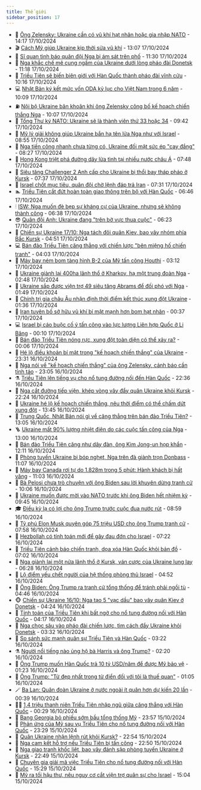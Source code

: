 ```yaml
---
title: Thế giới
sidebar_position: 17
---
```


<!-- dantri-the-gioi:START -->
- 🌋 [Ông Zelensky: Ukraine cần có vũ khí hạt nhân hoặc gia nhập NATO](https://dantri.com.vn/the-gioi/ong-zelensky-ukraine-can-co-vu-khi-hat-nhan-hoac-gia-nhap-nato-20241017211356700.htm) - 14:17 17/10/2024
- 🎬 [Cách Mỹ giúp Ukraine kịp thời sửa vũ khí](https://dantri.com.vn/the-gioi/cach-my-giup-ukraine-kip-thoi-sua-vu-khi-20241017200021724.htm) - 13:07 17/10/2024
- 🧰 [Sĩ quan tình báo quân đội Nga bị ám sát trên phố](https://dantri.com.vn/the-gioi/si-quan-tinh-bao-quan-doi-nga-bi-am-sat-tren-pho-20241017182617343.htm) - 11:30 17/10/2024
- 🌋 [Nga khắc chế mê cung ngầm của Ukraine dưới lòng pháo đài Donetsk](https://dantri.com.vn/the-gioi/nga-khac-che-me-cung-ngam-cua-ukraine-duoi-long-phao-dai-donetsk-20241017173340867.htm) - 11:18 17/10/2024
- 🗽 [Triều Tiên sẽ biến biên giới với Hàn Quốc thành pháo đài vĩnh cửu](https://dantri.com.vn/the-gioi/trieu-tien-se-bien-bien-gioi-voi-han-quoc-thanh-phao-dai-vinh-cuu-20241017163327987.htm) - 10:16 17/10/2024
- 💻 [Nhật Bản ký kết mức vốn ODA kỷ lục cho Việt Nam trong 6 năm](https://dantri.com.vn/the-gioi/nhat-ban-ky-ket-muc-von-oda-ky-luc-cho-viet-nam-trong-6-nam-20241017170056839.htm) - 10:09 17/10/2024
- ⛽️ [Nội bộ Ukraine băn khoăn khi ông Zelensky công bố kế hoạch chiến thắng Nga](https://dantri.com.vn/the-gioi/noi-bo-ukraine-ban-khoan-khi-ong-zelensky-cong-bo-ke-hoach-chien-thang-nga-20241017162858568.htm) - 10:07 17/10/2024
- 🤩 [Tổng Thư ký NATO: Ukraine sẽ là thành viên thứ 33 hoặc 34](https://dantri.com.vn/the-gioi/tong-thu-ky-nato-ukraine-se-la-thanh-vien-thu-33-hoac-34-20241017163332574.htm) - 09:42 17/10/2024
- 🧐 [Mỹ lý giải không giúp Ukraine bắn hạ tên lửa Nga như với Israel](https://dantri.com.vn/the-gioi/my-ly-giai-khong-giup-ukraine-ban-ha-ten-lua-nga-nhu-voi-israel-20241017152707613.htm) - 08:55 17/10/2024
- 🎊 [Nga tiến công nhanh chưa từng có, Ukraine đối mặt sức ép &quot;cay đắng&quot;](https://dantri.com.vn/the-gioi/nga-tien-cong-nhanh-chua-tung-co-ukraine-doi-mat-suc-ep-cay-dang-20241017151502179.htm) - 08:27 17/10/2024
- 📝 [Hong Kong triệt phá đường dây lừa tình tại nhiều nước châu Á](https://dantri.com.vn/the-gioi/hong-kong-triet-pha-duong-day-lua-tinh-tai-nhieu-nuoc-chau-a-20241017144620456.htm) - 07:48 17/10/2024
- 🤡 [Siêu tăng Challenger 2 Anh cấp cho Ukraine bị thổi bay tháp pháo ở Kursk](https://dantri.com.vn/the-gioi/sieu-tang-challenger-2-anh-cap-cho-ukraine-bi-thoi-bay-thap-phao-o-kursk-20241017142523611.htm) - 07:37 17/10/2024
- 🥷 [Israel chốt mục tiêu, quân đội chờ lệnh đáp trả Iran](https://dantri.com.vn/the-gioi/israel-chot-muc-tieu-quan-doi-cho-lenh-dap-tra-iran-20241017142509721.htm) - 07:31 17/10/2024
- 🏊 [Triều Tiên cắt đứt hoàn toàn giao thông trên bộ với Hàn Quốc](https://dantri.com.vn/the-gioi/trieu-tien-cat-dut-hoan-toan-giao-thong-tren-bo-voi-han-quoc-20241017133842179.htm) - 06:46 17/10/2024
- 🕯 [ISW: Nga muốn đè bẹp sự kháng cự của Ukraine, nhưng sẽ không thành công](https://dantri.com.vn/the-gioi/isw-nga-muon-de-bep-su-khang-cu-cua-ukraine-nhung-se-khong-thanh-cong-20241017124501301.htm) - 06:38 17/10/2024
- 😎 [Quân đội Anh: Ukraine đang &quot;trên bờ vực thua cuộc&quot;](https://dantri.com.vn/the-gioi/quan-doi-anh-ukraine-dang-tren-bo-vuc-thua-cuoc-20241017121524076.htm) - 06:23 17/10/2024
- 🌈 [Chiến sự Ukraine 17/10: Nga tách đôi quân Kiev, bao vây nhóm phía Bắc Kursk](https://dantri.com.vn/the-gioi/chien-su-ukraine-1710-nga-tach-doi-quan-kiev-bao-vay-nhom-phia-bac-kursk-20241017104512172.htm) - 04:51 17/10/2024
- 💻 [Bán đảo Triều Tiên căng thẳng với chiến lược &quot;bên miệng hố chiến tranh&quot;](https://dantri.com.vn/the-gioi/ban-dao-trieu-tien-cang-thang-voi-chien-luoc-ben-mieng-ho-chien-tranh-20241017093200896.htm) - 04:03 17/10/2024
- 🤖 [Máy bay ném bom tàng hình B-2 của Mỹ tấn công Houthi](https://dantri.com.vn/the-gioi/may-bay-nem-bom-tang-hinh-b-2-cua-my-tan-cong-houthi-20241017094551982.htm) - 03:12 17/10/2024
- 🦏 [Ukraine giành lại 400ha lãnh thổ ở Kharkov, hạ một trung đoàn Nga](https://dantri.com.vn/the-gioi/ukraine-gianh-lai-400ha-lanh-tho-o-kharkov-ha-mot-trung-doan-nga-20241017093808494.htm) - 02:48 17/10/2024
- 🌁 [Ukraine sắp được viện trợ 49 siêu tăng Abrams để đối phó với Nga](https://dantri.com.vn/the-gioi/ukraine-sap-duoc-vien-tro-49-sieu-tang-abrams-de-doi-pho-voi-nga-20241017072244999.htm) - 01:49 17/10/2024
- 🐘 [Chính trị gia châu Âu nhận định thời điểm kết thúc xung đột Ukraine](https://dantri.com.vn/the-gioi/chinh-tri-gia-chau-au-nhan-dinh-thoi-diem-ket-thuc-xung-dot-ukraine-20241017081812877.htm) - 01:36 17/10/2024
- 🥷 [Iran tuyên bố sở hữu vũ khí bí mật mạnh hơn bom hạt nhân](https://dantri.com.vn/the-gioi/iran-tuyen-bo-so-huu-vu-khi-bi-mat-manh-hon-bom-hat-nhan-20241017073702779.htm) - 00:37 17/10/2024
- 💻 [Israel bị cáo buộc cố ý tấn công vào lực lượng Liên hợp Quốc ở Li Băng](https://dantri.com.vn/the-gioi/israel-bi-cao-buoc-co-y-tan-cong-vao-luc-luong-lien-hop-quoc-o-li-bang-20241017070856167.htm) - 00:10 17/10/2024
- 🎡 [Bán đảo Triều Tiên nóng rực, xung đột toàn diện có thể xảy ra?](https://dantri.com.vn/the-gioi/ban-dao-trieu-tien-nong-ruc-xung-dot-toan-dien-co-the-xay-ra-20241017065831826.htm) - 00:06 17/10/2024
- 🧰 [Hé lộ điều khoản bí mật trong &quot;kế hoạch chiến thắng&quot; của Ukraine](https://dantri.com.vn/the-gioi/he-lo-dieu-khoan-bi-mat-trong-ke-hoach-chien-thang-cua-ukraine-20241017062335436.htm) - 23:31 16/10/2024
- 🥸 [Nga nói về &quot;kế hoạch chiến thắng&quot; của ông Zelensky, cảnh báo cần tỉnh táo](https://dantri.com.vn/the-gioi/nga-noi-ve-ke-hoach-chien-thang-cua-ong-zelensky-canh-bao-can-tinh-tao-20241016193156090.htm) - 23:05 16/10/2024
- ⚗️ [Triều Tiên lên tiếng vụ cho nổ tung đường nối đến Hàn Quốc](https://dantri.com.vn/the-gioi/trieu-tien-len-tieng-vu-cho-no-tung-duong-noi-den-han-quoc-20241017052916005.htm) - 22:36 16/10/2024
- 🌮 [Nga cắt đường tiếp viện, khép vòng vây đẩy quân Ukraine khỏi Kursk](https://dantri.com.vn/the-gioi/nga-cat-duong-tiep-vien-khep-vong-vay-day-quan-ukraine-khoi-kursk-20241017000656125.htm) - 22:24 16/10/2024
- 🎃 [Ukraine hé lộ kế hoạch chiến thắng, nêu thời điểm có thể chấm dứt xung đột](https://dantri.com.vn/the-gioi/ukraine-he-lo-ke-hoach-chien-thang-neu-thoi-diem-co-the-cham-dut-xung-dot-20241016195511801.htm) - 13:45 16/10/2024
- 💫 [Trung Quốc, Nhật Bản nói gì về căng thẳng trên bán đảo Triều Tiên?](https://dantri.com.vn/the-gioi/trung-quoc-nhat-ban-noi-gi-ve-cang-thang-tren-ban-dao-trieu-tien-20241016163221133.htm) - 13:05 16/10/2024
- 🪜 [Ukraine mất 90% lượng nhiệt điện do các cuộc tấn công của Nga](https://dantri.com.vn/the-gioi/ukraine-mat-90-luong-nhiet-dien-do-cac-cuoc-tan-cong-cua-nga-20241016155902890.htm) - 13:00 16/10/2024
- 🌋 [Bán đảo Triều Tiên căng như dây đàn, ông Kim Jong-un họp khẩn](https://dantri.com.vn/the-gioi/ban-dao-trieu-tien-cang-nhu-day-dan-ong-kim-jong-un-hop-khan-20241016182442042.htm) - 12:11 16/10/2024
- 🦏 [Phòng tuyến Ukraine bị bóp nghẹt, Nga trên đà giành trọn Donbass](https://dantri.com.vn/the-gioi/phong-tuyen-ukraine-bi-bop-nghet-nga-tren-da-gianh-tron-donbass-20241016080753306.htm) - 11:07 16/10/2024
- 👀 [Máy bay Canada rơi tự do 1.828m trong 5 phút: Hành khách bị hất văng](https://dantri.com.vn/the-gioi/may-bay-canada-roi-tu-do-1828m-trong-5-phut-hanh-khach-bi-hat-vang-20241016172414466.htm) - 11:03 16/10/2024
- 🧰 [Bà Pelosi chưa trò chuyện với ông Biden sau lời khuyên dừng tranh cử](https://dantri.com.vn/the-gioi/ba-pelosi-chua-tro-chuyen-voi-ong-biden-sau-loi-khuyen-dung-tranh-cu-20241016170151081.htm) - 10:06 16/10/2024
- 🚀 [Ukraine muốn được mời vào NATO trước khi ông Biden hết nhiệm kỳ](https://dantri.com.vn/the-gioi/ukraine-muon-duoc-moi-vao-nato-truoc-khi-ong-biden-het-nhiem-ky-20241016162857443.htm) - 09:45 16/10/2024
- 🎓 [Điều kỳ lạ có lợi cho ông Trump trước cuộc đua nước rút](https://dantri.com.vn/the-gioi/dieu-ky-la-co-loi-cho-ong-trump-truoc-cuoc-dua-nuoc-rut-20241016151145321.htm) - 08:59 16/10/2024
- 🥸 [Tỷ phú Elon Musk quyên góp 75 triệu USD cho ông Trump tranh cử](https://dantri.com.vn/the-gioi/ty-phu-elon-musk-quyen-gop-75-trieu-usd-cho-ong-trump-tranh-cu-20241016142212954.htm) - 07:58 16/10/2024
- 🦅 [Hezbollah có tính toán mới để gây đau đớn cho Israel](https://dantri.com.vn/the-gioi/hezbollah-co-tinh-toan-moi-de-gay-dau-don-cho-israel-20241016140156892.htm) - 07:22 16/10/2024
- 🤭 [Triều Tiên cảnh báo chiến tranh, dọa xóa Hàn Quốc khỏi bản đồ](https://dantri.com.vn/the-gioi/trieu-tien-canh-bao-chien-tranh-doa-xoa-han-quoc-khoi-ban-do-20241016134823017.htm) - 07:02 16/10/2024
- 🤖 [Nga giành lại một nửa lãnh thổ ở Kursk, ván cược của Ukraine lung lay](https://dantri.com.vn/the-gioi/nga-gianh-lai-mot-nua-lanh-tho-o-kursk-van-cuoc-cua-ukraine-lung-lay-20241016115227433.htm) - 06:28 16/10/2024
- 🐲 [Lộ điểm yếu chết người của hệ thống phòng thủ Israel](https://dantri.com.vn/the-gioi/lo-diem-yeu-chet-nguoi-cua-he-thong-phong-thu-israel-20241016113523042.htm) - 04:52 16/10/2024
- 🫣 [Ông Biden: Ông Trump ra tranh cử tổng thống để tránh phải ngồi tù](https://dantri.com.vn/the-gioi/ong-biden-ong-trump-ra-tranh-cu-tong-thong-de-tranh-phai-ngoi-tu-20241016111318446.htm) - 04:46 16/10/2024
- 🐵 [Chiến sự Ukraine 16/10: Nga tạo 5 &quot;vạc dầu&quot; bao vây quân Kiev ở Donetsk](https://dantri.com.vn/the-gioi/chien-su-ukraine-1610-nga-tao-5-vac-dau-bao-vay-quan-kiev-o-donetsk-20241016110759855.htm) - 04:24 16/10/2024
- 🫶 [Tính toán của Triều Tiên khi bất ngờ cho nổ tung đường nối với Hàn Quốc](https://dantri.com.vn/the-gioi/tinh-toan-cua-trieu-tien-khi-bat-ngo-cho-no-tung-duong-noi-voi-han-quoc-20241016110905533.htm) - 04:17 16/10/2024
- 💃 [Nga chọc sâu vào pháo đài chiến lược, tìm cách đẩy Ukraine khỏi Donetsk](https://dantri.com.vn/the-gioi/nga-choc-sau-vao-phao-dai-chien-luoc-tim-cach-day-ukraine-khoi-donetsk-20241016102004641.htm) - 03:32 16/10/2024
- 💫 [So sánh sức mạnh quân sự Triều Tiên và Hàn Quốc](https://dantri.com.vn/the-gioi/so-sanh-suc-manh-quan-su-trieu-tien-va-han-quoc-20241015212153405.htm) - 03:22 16/10/2024
- ⚗️ [Người nổi tiếng nào ủng hộ bà Harris và ông Trump?](https://dantri.com.vn/the-gioi/nguoi-noi-tieng-nao-ung-ho-ba-harris-va-ong-trump-20241016082034825.htm) - 02:20 16/10/2024
- 🥷 [Ông Trump muốn Hàn Quốc trả 10 tỷ USD/năm để được Mỹ bảo vệ](https://dantri.com.vn/the-gioi/ong-trump-muon-han-quoc-tra-10-ty-usdnam-de-duoc-my-bao-ve-20241016081522548.htm) - 01:23 16/10/2024
- 🥸 [Ông Trump: &quot;Từ đẹp nhất trong từ điển đối với tôi là thuế quan&quot;](https://dantri.com.vn/the-gioi/ong-trump-tu-dep-nhat-trong-tu-dien-doi-voi-toi-la-thue-quan-20241016075004240.htm) - 01:05 16/10/2024
- 🪄 [Ba Lan: Quân đoàn Ukraine ở nước ngoài ít quân hơn dự kiến 20 lần](https://dantri.com.vn/the-gioi/ba-lan-quan-doan-ukraine-o-nuoc-ngoai-it-quan-hon-du-kien-20-lan-20241016072903282.htm) - 00:39 16/10/2024
- 🧑‍💻 [1,4 triệu thanh niên Triều Tiên nhập ngũ giữa căng thẳng với Hàn Quốc](https://dantri.com.vn/the-gioi/14-trieu-thanh-nien-trieu-tien-nhap-ngu-giua-cang-thang-voi-han-quoc-20241016064923319.htm) - 00:29 16/10/2024
- 🤭 [Bang Georgia bỏ phiếu sớm bầu tổng thống Mỹ](https://dantri.com.vn/the-gioi/bang-georgia-bo-phieu-som-bau-tong-thong-my-20241016064235863.htm) - 23:57 15/10/2024
- 🗽 [Phản ứng của Mỹ sau vụ Triều Tiên cho nổ tung đường nối với Hàn Quốc](https://dantri.com.vn/the-gioi/phan-ung-cua-my-sau-vu-trieu-tien-cho-no-tung-duong-noi-voi-han-quoc-20241016060415054.htm) - 23:29 15/10/2024
- 🤖 [Quân Ukraine nhận lệnh rút khỏi Kursk?](https://dantri.com.vn/the-gioi/quan-ukraine-nhan-lenh-rut-khoi-kursk-20241016050550837.htm) - 22:54 15/10/2024
- 🌈 [Nga cam kết hỗ trợ nếu Triều Tiên bị tấn công](https://dantri.com.vn/the-gioi/nga-cam-ket-ho-tro-neu-trieu-tien-bi-tan-cong-20241016054033067.htm) - 22:50 15/10/2024
- 🤩 [Nga giao tranh khốc liệt, bao vây đánh sập phòng tuyến Ukraine ở Kursk](https://dantri.com.vn/the-gioi/nga-giao-tranh-khoc-liet-bao-vay-danh-sap-phong-tuyen-ukraine-o-kursk-20241016054705009.htm) - 22:49 15/10/2024
- 🤗 [Chuyên gia giải mã việc Triều Tiên cho nổ tung đường nối với Hàn Quốc](https://dantri.com.vn/the-gioi/chuyen-gia-giai-ma-viec-trieu-tien-cho-no-tung-duong-noi-voi-han-quoc-20241015222155268.htm) - 15:29 15/10/2024
- 🙉 [Mỹ ra tối hậu thư, nêu nguy cơ cắt viện trợ quân sự cho Israel](https://dantri.com.vn/the-gioi/my-ra-toi-hau-thu-neu-nguy-co-cat-vien-tro-quan-su-cho-israel-20241015215015039.htm) - 15:04 15/10/2024<!-- dantri-the-gioi:END -->
